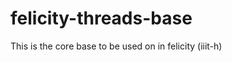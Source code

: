 felicity-threads-base
=====================

This is the core base to be used on in felicity (iiit-h)
